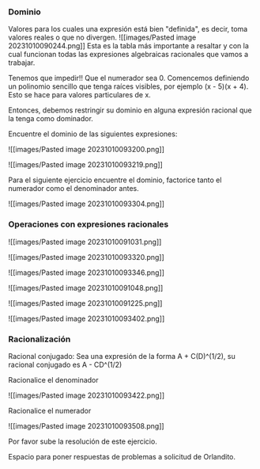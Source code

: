 ### Dominio
Valores para los cuales una expresión está bien "definida", es decir, toma valores reales o que no divergen.
![[images/Pasted image 20231010090244.png]]
Esta es la tabla más importante a resaltar y con la cual funcionan todas las expresiones algebraicas racionales que vamos a trabajar.

Tenemos que impedir!! Que el numerador sea 0. Comencemos definiendo un polinomio sencillo que tenga raíces visibles, por ejemplo (x - 5)(x + 4).  Esto se hace para valores particulares de x.

Entonces, debemos restringir su dominio en alguna expresión racional que la tenga como dominador.

Encuentre el dominio de las siguientes expresiones:

![[images/Pasted image 20231010093200.png]]

![[images/Pasted image 20231010093219.png]]

Para el siguiente ejercicio encuentre el dominio, factorice tanto el numerador como el denominador antes.

![[images/Pasted image 20231010093304.png]]


### Operaciones con expresiones racionales

![[images/Pasted image 20231010091031.png]]

![[images/Pasted image 20231010093320.png]]

![[images/Pasted image 20231010093346.png]]


![[images/Pasted image 20231010091048.png]]

![[images/Pasted image 20231010091225.png]]

![[images/Pasted image 20231010093402.png]]

### Racionalización

Racional conjugado: Sea una expresión de la forma A  + C(D)^(1/2), su racional conjugado es A - CD^(1/2)

Racionalice el denominador

![[images/Pasted image 20231010093422.png]]

Racionalice el numerador

![[images/Pasted image 20231010093508.png]]

Por favor sube la resolución de este ejercicio.



Espacio para poner respuestas de problemas a solicitud de Orlandito.

